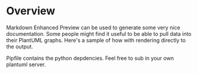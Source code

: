 # Overview
Markdown Enhanced Preview can be used to generate some very nice documentation. Some people might find it useful to be able to pull
data into their PlantUML graphs. Here's a sample of how with rendering directly to the output.

Pipfile contains the python depdencies. Feel free to sub in your own plantuml server.